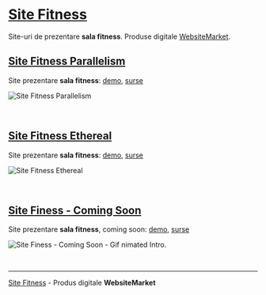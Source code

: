 # [Site Fitness](https://websitemarket.ro/site-fitness)

Site-uri de prezentare **sala fitness**. Produse digitale [WebsiteMarket](https://websitemarket.ro/). 

## [Site Fitness Parallelism](https://site-fitness-parallelism.websitemarket.ro/)

Site prezentare **sala fitness**: [demo](https://site-fitness-parallelism.websitemarket.ro/), [surse](https://github.com/creare-site/site-fitness-parallelism)

![Site Fitness Parallelism](https://raw.githubusercontent.com/creare-site/static/master/produse/site-fitness-parallelism-intro.gif)

<br />

## [Site Fitness Ethereal](https://site-fitness-ethereal.websitemarket.ro/)

Site prezentare **sala fitness**: [demo](https://site-fitness-ethereal.websitemarket.ro/), [surse](https://github.com/creare-site/site-fitness-ethereal)

![Site Fitness Ethereal](https://raw.githubusercontent.com/creare-site/static/master/produse/site-fitness-ethereal-intro.gif)

<br />

## [Site Finess - Coming Soon ](https://site-fitness-coming-soon.websitemarket.ro/)

Site prezentare **sala fitness**, coming soon: [demo](https://site-fitness-coming-soon.websitemarket.ro/), [surse](https://github.com/creare-site/site-fitness-coming-soon)

![Site Finess - Coming Soon - Gif nimated Intro.](https://raw.githubusercontent.com/creare-site/static/master/produse/site-fitness-coming-soon-intro.gif)

<br />

---
[Site Fitness](https://websitemarket.ro/site-fitness) - Produs digitale **WebsiteMarket**
